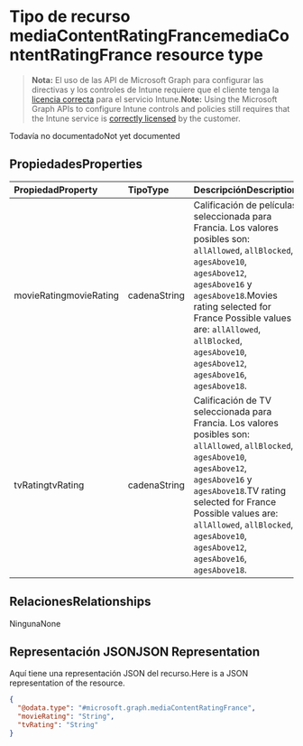 # <a name="mediacontentratingfrance-resource-type"></a><span data-ttu-id="af582-101">Tipo de recurso mediaContentRatingFrance</span><span class="sxs-lookup"><span data-stu-id="af582-101">mediaContentRatingFrance resource type</span></span>

> <span data-ttu-id="af582-102">**Nota:** El uso de las API de Microsoft Graph para configurar las directivas y los controles de Intune requiere que el cliente tenga la [licencia correcta](https://go.microsoft.com/fwlink/?linkid=839381) para el servicio Intune.</span><span class="sxs-lookup"><span data-stu-id="af582-102">**Note:** Using the Microsoft Graph APIs to configure Intune controls and policies still requires that the Intune service is [correctly licensed](https://go.microsoft.com/fwlink/?linkid=839381) by the customer.</span></span>

<span data-ttu-id="af582-103">Todavía no documentado</span><span class="sxs-lookup"><span data-stu-id="af582-103">Not yet documented</span></span>
## <a name="properties"></a><span data-ttu-id="af582-104">Propiedades</span><span class="sxs-lookup"><span data-stu-id="af582-104">Properties</span></span>
|<span data-ttu-id="af582-105">Propiedad</span><span class="sxs-lookup"><span data-stu-id="af582-105">Property</span></span>|<span data-ttu-id="af582-106">Tipo</span><span class="sxs-lookup"><span data-stu-id="af582-106">Type</span></span>|<span data-ttu-id="af582-107">Descripción</span><span class="sxs-lookup"><span data-stu-id="af582-107">Description</span></span>|
|:---|:---|:---|
|<span data-ttu-id="af582-108">movieRating</span><span class="sxs-lookup"><span data-stu-id="af582-108">movieRating</span></span>|<span data-ttu-id="af582-109">cadena</span><span class="sxs-lookup"><span data-stu-id="af582-109">String</span></span>|<span data-ttu-id="af582-110">Calificación de películas seleccionada para Francia. Los valores posibles son: `allAllowed`, `allBlocked`, `agesAbove10`, `agesAbove12`, `agesAbove16` y `agesAbove18`.</span><span class="sxs-lookup"><span data-stu-id="af582-110">Movies rating selected for France Possible values are: `allAllowed`, `allBlocked`, `agesAbove10`, `agesAbove12`, `agesAbove16`, `agesAbove18`.</span></span>|
|<span data-ttu-id="af582-111">tvRating</span><span class="sxs-lookup"><span data-stu-id="af582-111">tvRating</span></span>|<span data-ttu-id="af582-112">cadena</span><span class="sxs-lookup"><span data-stu-id="af582-112">String</span></span>|<span data-ttu-id="af582-113">Calificación de TV seleccionada para Francia. Los valores posibles son: `allAllowed`, `allBlocked`, `agesAbove10`, `agesAbove12`, `agesAbove16` y `agesAbove18`.</span><span class="sxs-lookup"><span data-stu-id="af582-113">TV rating selected for France Possible values are: `allAllowed`, `allBlocked`, `agesAbove10`, `agesAbove12`, `agesAbove16`, `agesAbove18`.</span></span>|

## <a name="relationships"></a><span data-ttu-id="af582-114">Relaciones</span><span class="sxs-lookup"><span data-stu-id="af582-114">Relationships</span></span>
<span data-ttu-id="af582-115">Ninguna</span><span class="sxs-lookup"><span data-stu-id="af582-115">None</span></span>
## <a name="json-representation"></a><span data-ttu-id="af582-116">Representación JSON</span><span class="sxs-lookup"><span data-stu-id="af582-116">JSON Representation</span></span>
<span data-ttu-id="af582-117">Aquí tiene una representación JSON del recurso.</span><span class="sxs-lookup"><span data-stu-id="af582-117">Here is a JSON representation of the resource.</span></span>
<!-- {
  "blockType": "resource",
  "keyProperty": "id",
  "@odata.type": "microsoft.graph.mediaContentRatingFrance"
}
-->
``` json
{
  "@odata.type": "#microsoft.graph.mediaContentRatingFrance",
  "movieRating": "String",
  "tvRating": "String"
}
```



